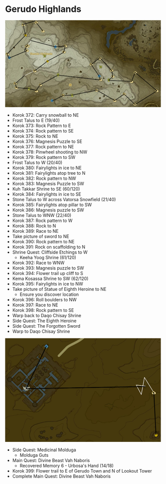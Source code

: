 # Gerudo Highlands

![Gerudo1](images/Gerudo1.PNG)

* Korok 372: Carry snowball to NE
* Frost Talus to E (19/40)
* Korok 373: Rock Pattern to E
* Korok 374: Rock pattern to SE
* Korok 375: Rock to NE
* Korok 376: Magnesis Puzzle to SE
* Korok 377: Rock pattern to NE
* Korok 378: Pinwheel shooting to NW
* Korok 379: Rock pattern to SW
* Frost Talus to W (20/40)
* Korok 380: Fairylights in ice to NE
* Korok 381: Fairylights atop tree to N
* Korok 382: Rock pattern to NW
* Korok 383: Magnesis Puzzle to SW
* Kuh Takkar Shrine to SE (60/120)
* Korok 384: Fairylights in ice to SE
* Stone Talus to W across Vatorsa Snowfield (21/40)
* Korok 385: Fairylights atop pillar to SW
* Korok 386: Magnesis puzzle to SW
* Stone Talus to WNW (22/40)
* Korok 387: Rock pattern to W
* Korok 388: Rock to N
* Korok 389: Race to NE
* Take picture of sword to NE
* Korok 390: Rock pattern to NE
* Korok 391: Rock on scaffolding to N
* Shrine Quest: Cliffside Etchings to W
  * Keeha Yoog Shrine (61/120)
* Korok 392: Race to WNW
* Korok 393: Magnesis puzzle to SW
* Korok 394: Flower trail up cliff to S
* Kema Kosassa Shrine to SW (62/120)
* Korok 395: Fairylights in ice to NW
* Take picture of Statue of Eighth Heroine to NE
  * Ensure you discover location
* Korok 396: Roll boulders to NW
* Korok 397: Race to NE
* Korok 398: Rock pattern to SE
* Warp back to Daqo Chisay Shrine
* Side Quest: The Eighth Heroine
* Side Quest: The Forgotten Sword
* Warp to Daqo Chisay Shrine

![Gerudo1](images/Gerudo2.PNG)

* Side Quest: Medicinal Molduga
  * Molduga Guts
* Main Quest: Divine Beast Vah Naboris
  * Recovered Memory 6 - Urbosa's Hand (14/18)
* Korok 399: Flower trail to E of Gerudo Town and N of Lookout Tower
* Complete Main Quest: Divine Beast Vah Naboris
